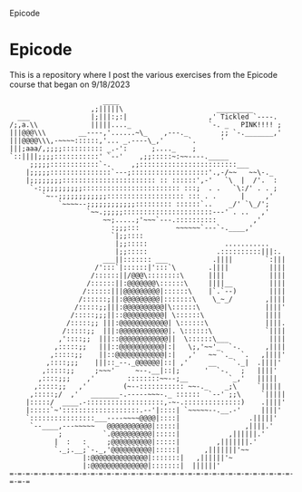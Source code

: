 Epicode
# Epicode

This is a repository where I post the various exercises from the Epicode course that began on 9/18/2023

                           ____
                        ,;|||||\                       _________
      ___               |;|||:;:|                    ,' Tickled `----.
    /;,a.\\             |||||...._                   `-. _   PINK!!!! ;
    |||@@@\\\        __----,'......~\_    ,---._        ;; `-._______,'
    |||@@@@\\\,-~~~~::::::,'... _.----\_,'      `.      '
    |||;aaa/,;;;;:::::::::: _.-':      ;...._    ;
    `::||||;;;;:::::::::::' `--'    ,;;:::::~:~~----._____
         ;;;;;::::::::::::`-.     ,;::::::::::::::::::::::::___
        |;;;;;:::::::::::::::`---;:::::::::::::::::::'.,-/~~   ~~\-._
        |;;;;;;;;::::::::::::::::::::::: :: ::::::',-'   `\  |  /'.  :
         `-:;;;;;;;;;;:::::::::::::::::::::::: :::;  . .   `\:/' . . ;
            `~--;;;;;;;;;;;;::::::::::::::::::: ::: . .      |     ,'
                `~~~~--;;;;;;;;;;;;::::::::: ::::::`..    _/' `\_/';
                       `~~.;;;;;::::::::::::::::::::::---' . ..   ,'
                           ~~;.....;'~~~`---.::::::::::         ,'
                             :;;;:::         ~~~~~~`---`-.____,'
                             `|;;::::
                              |;;:::::                   ...........
                              |;;:::::                 .::::::::::|||:.
                           ___||::::::: ___           .||||        `:|||
                         /':::`|::::::|':::`\        .||||          ||||
                        /::::::||/@@@\::::::::\      ||||           ||||
                       /::::::||:@@@@@@@\::::::\     ||||__         ||||
                      /::::::|||@@@@@@@@@|::::::\    |`.`--)        ||||
                     /::::::;||:@@@@@@@@@|:::::::\    \_~_/        ,||||
                    /:::::;;|||:@@@@@@@@@@|\::::::\                ||||'
                   /:::::;;;||::@@@@@@@@@@| \::::::\               ||||
                  /:::::;; |||:@@@@@@@@@@@@| \::::::\              ||||.
                 /:::::;;  |||:@@@@@@@@@@@@|. \::::::\             `||||
                ,'::::;;  |||::@@@@@@@@@@@@||  \::::::\___          ||||
               ,:::::;;   |||::@@@@@@@@@@@|:|   \;,'~~'_  `-.      ,||||
              ,:::::;;    ||::@@@@@@@@@@@@|:|   ,'   ~~ `._  `.   ,||||'
             ,::::;;;    |||::_--._@@@@@@|::| ,'     __    `._|  .||||'
            ,:::::;;     ;~~~'     ~--.__|::|;      '  `-.   ;   ||||'
           ,::::;;;    ,'        ::::::::~~--;__          `_,'   |||||
          ,:::::;;   ,'         (~--::::::::::: ~~-._    _;\     `|||||
         ,:::::;/  ,'   _______-.-----~~~-._ ::::::  `--' ;;\     `|||||
        |:::::/  ____.-:::::::::::::::::::,-~-.::::::::::::::)    .||||'
        |:::::`~':::::::::::::::::::.--'|::::| `~~~~~--.__.-'     ||||'
        `::::::::::::::::___----~~~~@@@@|::::|                 .|||||'
         `--____,---~~~~~   @@@@@@@@@@@|:::::|                ,||||.'
                ;          `.@@@@@@@@@@|:::::|            ,||||||.'
               |  :   :     ;@@@@@@@@@@|:::::|         ,|||||||.'
               `._;.__;`-._,'@@@@@@@@@@|:::::|      ,|||||||'~~
                      |:@@@@@@@@@@@@@@|:::::::|   ,||||||'~
                      |:@@@@@@@@@@@@@@|:::::::|  ||||||'
    =-=-=-=-=-=-=-=-=-=-=-=-=-=-=-=-=-=-=-=-=-=-=-=-=-=-=-=-=-=-=-=-=-=-=-=-=-=
    